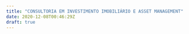 ```yaml
---
title: "CONSULTORIA EM INVESTIMENTO IMOBILIÁRIO E ASSET MANAGEMENT"
date: 2020-12-08T00:46:29Z
draft: true
---
```


